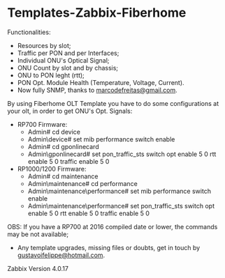 # Templates-Zabbix-Fiberhome
Functionalities:
  - Resources by slot;
  - Traffic per PON and per Interfaces;
  - Individual ONU's Optical Signal;
  - ONU Count by slot and by chassis;
  - ONU to PON leght (rtt);
  - PON Opt. Module Health (Temperature, Voltage, Current).
  - Now fully SNMP, thanks to marcodefreitas@gmail.com.

By using Fiberhome OLT Template you have to do some configurations at your olt, in order to get ONU's Opt. Signals:

  - RP700 Firmware:
    - Admin# cd device
    - Admin\device# set mib performance switch enable
    - Admin# cd gponlinecard
    - Admin\gponlinecard# set pon_traffic_sts switch opt enable 5 0 rtt enable 5 0 traffic enable 5 0 
  - RP1000/1200 Firmware:
    - Admin# cd maintenance
    - Admin\maintenance# cd performance
    - Admin\maintenance\performance# set mib performance switch enable
    - Admin\maintenance\performance# set pon_traffic_sts switch opt enable 5 0 rtt enable 5 0 traffic enable 5 0
    
OBS: If you have a RP700 at 2016 compiled date or lower, the commands may be not available;

- Any template upgrades, missing files or doubts, get in touch by gustavoifelippe@hotmail.com.

Zabbix Version 4.0.17
    
